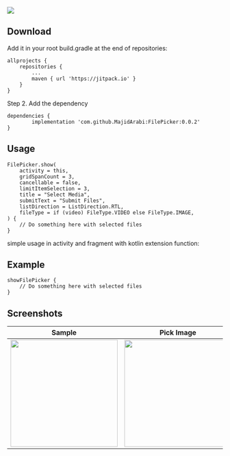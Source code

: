 
[![](https://jitpack.io/v/MajidArabi/FilePicker.svg)](https://jitpack.io/#MajidArabi/FilePicker)

## Download

Add it in your root build.gradle at the end of repositories:

	allprojects {
		repositories {
			...
			maven { url 'https://jitpack.io' }
		}
	}
  
Step 2. Add the dependency

	dependencies {
	        implementation 'com.github.MajidArabi:FilePicker:0.0.2'
	}

## Usage
	
	FilePicker.show(
	    activity = this,
	    gridSpanCount = 3,
	    cancellable = false,
	    limitItemSelection = 3,
	    title = "Select Media",
	    submitText = "Submit Files",
	    listDirection = ListDirection.RTL,
	    fileType = if (video) FileType.VIDEO else FileType.IMAGE,
	) {
		// Do something here with selected files
	}

simple usage in activity and fragment with kotlin extension function:

## Example

	showFilePicker { 
		// Do something here with selected files
	}


## Screenshots

| Sample | Pick Image | Pick Video
|--|--|--|
| <img src="https://github.com/MajidArabi/FilePicker/blob/master/screenshots/sample.png" width="250" /> | <img src="https://github.com/MajidArabi/FilePicker/blob/master/screenshots/pick-image.png" width="250" /> | <img src="https://github.com/MajidArabi/FilePicker/blob/master/screenshots/pick-video.png" width="250" />
